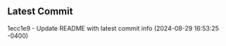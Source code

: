 
## Latest Commit
1ecc1e9 - Update README with latest commit info (2024-08-29 16:53:25 -0400) <Yunxi-Zhou>
